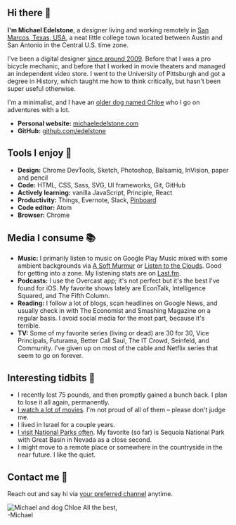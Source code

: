 <link rel="shortcut icon" href="/favicon.ico">
<link rel="apple-touch-icon" href="/apple-touch-icon.png">

## Hi there 👋
**I'm Michael Edelstone**, a designer living and working remotely in [San Marcos, Texas, USA](https://goo.gl/maps/XV5BuN1iLfM2), a neat little college town located between Austin and San Antonio in the Central U.S. time zone.

I've been a digital designer [since around 2009](https://github.com/edelstone/my-first-website). Before that I was a pro bicycle mechanic, and before that I worked in movie theaters and managed an independent video store. I went to the University of Pittsburgh and got a degree in History, which taught me how to think critically, but hasn't been super useful otherwise.

I'm a minimalist, and I have an [older dog named Chloe](https://photos.app.goo.gl/dZmnf8guXIF7MCxw1) who I go on adventures with a lot.

- **Personal website:** [michaeledelstone.com](https://michaeledelstone.com)
- **GitHub:** [github.com/edelstone](https://github.com/edelstone)

## Tools I enjoy 🔧
 - **Design:** Chrome DevTools, Sketch, Photoshop, Balsamiq, InVision, paper and pencil
 - **Code:** HTML, CSS, Sass, SVG, UI frameworks, Git, GitHub
 - **Actively learning:** vanilla JavaScript, Principle, React
 - **Productivity:** Things, Evernote, Slack, [Pinboard](https://pinboard.in/u:tsanzer)
 - **Code editor:** Atom
 - **Browser:** Chrome

## Media I consume 📚
 - **Music:** I primarily listen to music on Google Play Music mixed with some ambient backgrounds via [A Soft Murmur](http://asoftmurmur.com/) or [Listen to the Clouds](http://listentothe.cloud/). Good for getting into a zone. My listening stats are on [Last.fm](http://www.last.fm/user/tsanzer).
 - **Podcasts:** I use the Overcast app; it's not perfect but it's the best I've found for iOS. My favorite shows lately are EconTalk, Intelligence Squared, and The Fifth Column.
 - **Reading:** I follow a lot of blogs, scan headlines on Google News, and usually check in with The Economist and Smashing Magazine on a regular basis. I avoid social media for the most part, because it's terrible.
 - **TV:** Some of my favorite series (living or dead) are 30 for 30, Vice Principals, Futurama, Better Call Saul, The IT Crowd, Seinfeld, and Community. I've given up on most of the cable and Netflix series that seem to go on forever.

## Interesting tidbits 🤔
 - I recently lost 75 pounds, and then promptly gained a bunch back. I plan to lose it all again, permanently.
 - [I watch a lot of movies](https://www.imdb.com/list/ls027813782/?sort=date_added,desc&st_dt=&mode=detail&page=1). I'm not proud of all of them – please don't judge me.
 - I lived in Israel for a couple years.
 - [I visit National Parks often](https://drive.google.com/open?id=18UmsEMmCnD-Nw_pzG3fmYnuURfY&usp=sharing). My favorite (so far) is Sequoia National Park with Great Basin in Nevada as a close second.
 - I might move to a remote place or somewhere in the countryside in the near future. I like the quiet.

## Contact me 🤙
Reach out and say hi via [your preferred channel](https://michaeledelstone.com/contact) anytime.

<img alt="Michael and dog Chloe" src="https://i.imgur.com/1AmSJph.jpg">
All the best,<br>
-Michael
